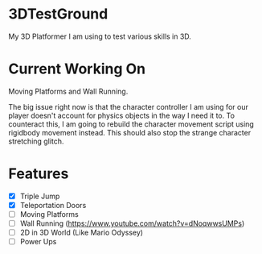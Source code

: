 # 3DTestGround
My 3D Platformer I am using to test various skills in 3D.

# Current Working On
Moving Platforms and Wall Running.

The big issue right now is that the character controller I am using for our player doesn't account for physics objects in the way I need it to. To counteract this, I am going to rebuild the character movement script using rigidbody movement instead. This should also stop the strange character stretching glitch.

# Features
- [X] Triple Jump
- [X] Teleportation Doors
- [ ] Moving Platforms
- [ ] Wall Running (https://www.youtube.com/watch?v=dNoqwwsUMPs)
- [ ] 2D in 3D World (Like Mario Odyssey)
- [ ] Power Ups
